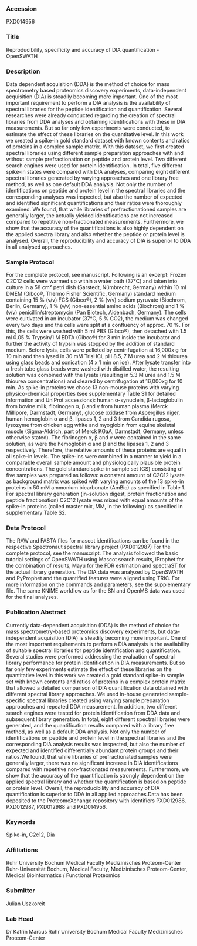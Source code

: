 ### Accession
PXD014956

### Title
Reproducibility, specificity and accuracy of DIA quantification - OpenSWATH

### Description
Data dependent acquisition (DDA) is the method of choice for mass spectrometry based proteomics discovery experiments, data-independent acquisition (DIA) is steadily becoming more important. One of the most important requirement to perform a DIA analysis is the availability of spectral libraries for the peptide identification and quantification. Several researches were already conducted regarding the creation of spectral libraries from DDA analyses and obtaining identifications with these in DIA measurements. But so far only few experiments were conducted, to estimate the effect of these libraries on the quantitative level. In this work we created a spike-in gold standard dataset with known contents and ratios of proteins in a complex sample matrix. With this dataset, we first created spectral libraries using different sample preparation approaches with and without sample prefractionation on peptide and protein level. Two different search engines were used for protein identification. In total, five different spike-in states were compared with DIA analyses, comparing eight different spectral libraries generated by varying approaches and one library free method, as well as one default DDA analysis. Not only the number of identifications on peptide and protein level in the spectral libraries and the corresponding analyses was inspected, but also the number of expected and identified significant quantifications and their ratios were thoroughly examined. We found, that while libraries of prefractionationed samples are generally larger, the actually yielded identifications are not increased compared to repetitive non-fractionated measurements. Furthermore, we show that the accuracy of the quantifications is also highly dependent on the applied spectra library and also whether the peptide or protein level is analysed. Overall, the reproducibility and accuracy of DIA is superior to DDA in all analysed approaches.

### Sample Protocol
For the complete protocol, see manuscript. Following is an excerpt: Frozen C2C12 cells were warmed up within a water bath (37°C) and taken into culture in a 58 cm² petri dish (Sarstedt, Nümbrecht, Germany) within 10 ml DMEM (Gibco®, Thermo Fisher Scientific, Germany) standard medium containing 15 % (v/v) FCS (Gibco®), 2 % (v/v) sodium pyruvate (Biochrom, Berlin, Germany), 1 % (v/v) non-essential amino acids (Biochrom) and 1 % (v/v) penicillin/streptomycin (Pan Biotech, Aidenbach, Germany). The cells were cultivated in an incubator (37°C, 5 % CO2), the medium was changed every two days and the cells were split at a confluency of approx. 70 %. For this, the cells were washed with 5 ml PBS (Gibco®), then detached with 1.5 ml 0.05 % Trypsin/1 M EDTA (Gibco®) for 3 min inside the incubator and further the activity of trypsin was stopped by the addition of standard medium. Before lysis, cells were pelleted by centrifugation at 16,000x g for 10 min and then lysed in 30 mM TrisHCl, pH 8.5, 7 M urea and 2 M thiourea using glass beads and sonication (4 x 1 min on ice). After lysate transfer into a fresh tube glass beads were washed with distilled water, the resulting solution was combined with the lysate (resulting in 5.3 M urea and 1.5 M thiourea concentrations) and cleared by centrifugation at 16,000xg for 10 min. As spike-in proteins we chose 13 non-mouse proteins with varying physico-chemical properties (see supplementary Table S1 for detailed information and UniProt accessions): human α-synuclein, β-lactoglobulin from bovine milk, fibrinogen α, β and γ from human plasma (Merck Millipore, Darmstadt, Germany), glucose oxidase from Aspergillus niger, human hemoglobin α and β, lipases 1, 2 and 3 from Candida rugosa, lysozyme from chicken egg white and myoglobin from equine skeletal muscle (Sigma-Aldrich, part of Merck KGaA, Darmstadt, Germany, unless otherwise stated). The fibrinogen α, β and γ were contained in the same solution, as were the hemoglobin α and β and the lipases 1, 2 and 3 respectively. Therefore, the relative amounts of these proteins are equal in all spike-in levels. The spike-ins were combined in a manner to yield in a comparable overall sample amount and physiologically plausible protein concentrations. The gold standard spike-in sample set (GS) consisting of five samples was prepared as follows: a constant amount of C2C12 lysate as background matrix was spiked with varying amounts of the 13 spike-in proteins in 50 mM ammonium bicarbonate (AmBic) as specified in Table 1. For spectral library generation (in-solution digest, protein fractionation and peptide fractionation) C2C12 lysate was mixed with equal amounts of the spike-in proteins (called master mix, MM, in the following) as specified in supplementary Table S2.

### Data Protocol
The RAW and FASTA files for mascot identifications can be found in the respective Spectronaut spectral library project (PXD012987) For the complete protocol, see the manuscript. The analysis followed the basic tutorial settings of OpenSWATH using Mascot search results, iProphet for the combination of results, Mayu for the FDR estimation and spectraST for the actual library generation. The DIA data was analyzed by OpenSWATH and PyProphet and the quantified features were aligned using TRIC. For more information on the commands and parameters, see the supplementary file. The same KNIME workflow as for the SN and OpenMS data was used for the final analyses.

### Publication Abstract
Currently data-dependent acquisition (DDA) is the method of choice for mass spectrometry-based proteomics discovery experiments, but data-independent acquisition (DIA) is steadily becoming more important. One of the most important requirements to perform a DIA analysis is the availability of suitable spectral libraries for peptide identification and quantification. Several studies were performed addressing the evaluation of spectral library performance for protein identification in DIA measurements. But so far only few experiments estimate the effect of these libraries on the quantitative level.In this work we created a gold standard spike-in sample set with known contents and ratios of proteins in a complex protein matrix that allowed a detailed comparison of DIA quantification data obtained with different spectral library approaches. We used in-house generated sample-specific spectral libraries created using varying sample preparation approaches and repeated DDA measurement. In addition, two different search engines were tested for protein identification from DDA data and subsequent library generation. In total, eight different spectral libraries were generated, and the quantification results compared with a library free method, as well as a default DDA analysis. Not only the number of identifications on peptide and protein level in the spectral libraries and the corresponding DIA analysis results was inspected, but also the number of expected and identified differentially abundant protein groups and their ratios.We found, that while libraries of prefractionated samples were generally larger, there was no significant increase in DIA identifications compared with repetitive non-fractionated measurements. Furthermore, we show that the accuracy of the quantification is strongly dependent on the applied spectral library and whether the quantification is based on peptide or protein level. Overall, the reproducibility and accuracy of DIA quantification is superior to DDA in all applied approaches.Data has been deposited to the ProteomeXchange repository with identifiers PXD012986, PXD012987, PXD012988 and PXD014956.

### Keywords
Spike-in, C2c12, Dia

### Affiliations
Ruhr University Bochum Medical Faculty Medizinisches Proteom-Center
Ruhr-Universität Bochum,
Medical Faculty,
Medizinisches Proteom-Center, Medical Bioinformatics / Functional Proteomics

### Submitter
Julian Uszkoreit

### Lab Head
Dr Katrin Marcus
Ruhr University Bochum Medical Faculty Medizinisches Proteom-Center


